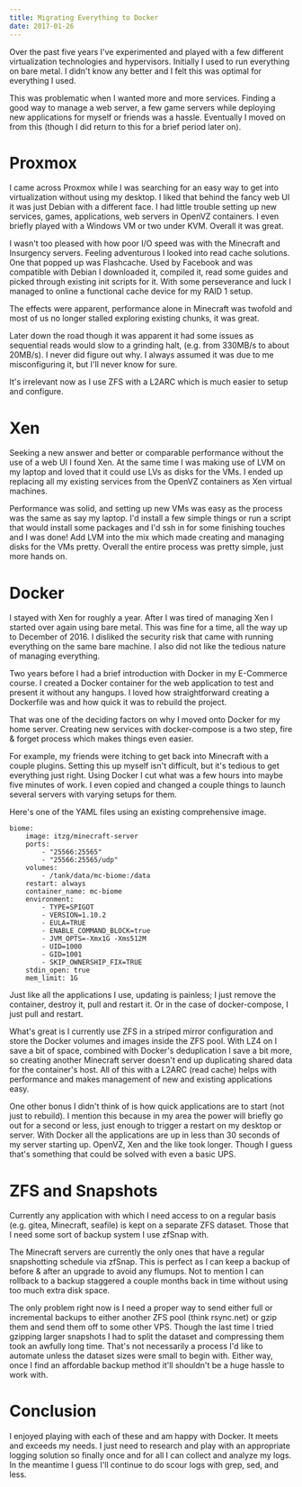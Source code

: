 ```yaml
---
title: Migrating Everything to Docker
date: 2017-01-26
---
```


Over the past five years I've experimented and played with a few different virtualization technologies and hypervisors. Initially I used to run everything on bare metal. I didn't know any better and I felt this was optimal for everything I used.

This was problematic when I wanted more and more services. Finding a good way to manage a web server, a few game servers while deploying new applications for myself or friends was a hassle. Eventually I moved on from this (though I did return to this for a brief period later on).

# Proxmox

I came across Proxmox while I was searching for an easy way to get into virtualization without using my desktop. I liked that behind the fancy web UI it was just Debian with a different face. I had little trouble setting up new services, games, applications, web servers in OpenVZ containers. I even briefly played with a Windows VM or two under KVM. Overall it was great.

I wasn't too pleased with how poor I/O speed was with the Minecraft and Insurgency servers. Feeling adventurous I looked into read cache solutions. One that popped up was Flashcache. Used by Facebook and was compatible with Debian I downloaded it, compiled it, read some guides and picked through existing init scripts for it. With some perseverance and luck I managed to online a functional cache device for my RAID 1 setup.

The effects were apparent, performance alone in Minecraft was twofold and most of us no longer stalled exploring existing chunks, it was great.

Later down the road though it was apparent it had some issues as sequential reads would slow to a grinding halt, (e.g. from 330MB/s to about 20MB/s). I never did figure out why. I always assumed it was due to me misconfiguring it, but I'll never know for sure.

It's irrelevant now as I use ZFS with a L2ARC which is much easier to setup and configure.

# Xen

Seeking a new answer and better or comparable performance without the use of a web UI I found Xen. At the same time I was making use of LVM on my laptop and loved that it could use LVs as disks for the VMs. I ended up replacing all my existing services from the OpenVZ containers as Xen virtual machines.

Performance was solid, and setting up new VMs was easy as the process was the same as say my laptop. I'd install a few simple things or run a script that would install some packages and I'd ssh in for some finishing touches and I was done! Add LVM into the mix which made creating and managing disks for the VMs pretty. Overall the entire process was pretty simple, just more hands on.

# Docker

I stayed with Xen for roughly a year. After I was tired of managing Xen I started over again using bare metal. This was fine for a time, all the way up to December of 2016. I disliked the security risk that came with running everything on the same bare machine. I also did not like the tedious nature of managing everything.

Two years before I had a brief introduction with Docker in my E-Commerce course. I created a Docker container for the web application to test and present it without any hangups. I loved how straightforward creating a Dockerfile was and how quick it was to rebuild the project.

That was one of the deciding factors on why I moved onto Docker for my home server. Creating new services with docker-compose is a two step, fire & forget process which makes things even easier.

For example, my friends were itching to get back into Minecraft with a couple plugins. Setting this up myself isn't difficult, but it's tedious to get everything just right. Using Docker I cut what was a few hours into maybe five minutes of work. I even copied and changed a couple things to launch several servers with varying setups for them.

Here's one of the YAML files using an existing comprehensive image.

```
biome:
    image: itzg/minecraft-server
    ports:
        - "25566:25565"
        - "25566:25565/udp"
    volumes:
        - /tank/data/mc-biome:/data
    restart: always
    container_name: mc-biome
    environment:
        - TYPE=SPIGOT
        - VERSION=1.10.2
        - EULA=TRUE
        - ENABLE_COMMAND_BLOCK=true
        - JVM_OPTS=-Xmx1G -Xms512M
        - UID=1000
        - GID=1001
        - SKIP_OWNERSHIP_FIX=TRUE
    stdin_open: true
    mem_limit: 1G
```

Just like all the applications I use, updating is painless; I just remove the container, destroy it, pull and restart it. Or in the case of docker-compose, I just pull and restart.

What's great is I currently use ZFS in a striped mirror configuration and store the Docker volumes and images inside the ZFS pool. With LZ4 on I save a bit of space, combined with Docker's deduplication I save a bit more, so creating another Minecraft server doesn't end up duplicating shared data for the container's host. All of this with a L2ARC (read cache) helps with performance and makes management of new and existing applications easy.

One other bonus I didn't think of is how quick applications are to start (not just to rebuild). I mention this because in my area the power will briefly go out for a second or less, just enough to trigger a restart on my desktop or server. With Docker all the applications are up in less than 30 seconds of my server starting up. OpenVZ, Xen and the like took longer. Though I guess that's something that could be solved with even a basic UPS.

# ZFS and Snapshots

Currently any application with which I need access to on a regular basis (e.g. gitea, Minecraft, seafile) is kept on a separate ZFS dataset. Those that I need some sort of backup system I use zfSnap with.

The Minecraft servers are currently the only ones that have a regular snapshotting schedule via zfSnap. This is perfect as I can keep a backup of before & after an upgrade to avoid any flumups. Not to mention I can rollback to a backup staggered a couple months back in time without using too much extra disk space.

The only problem right now is I need a proper way to send either full or incremental backups to either another ZFS pool (think rsync.net) or gzip them and send them off to some other VPS. Though the last time I tried gzipping larger snapshots I had to split the dataset and compressing them took an awfully long time. That's not necessarily a process I'd like to automate unless the dataset sizes were small to begin with. Either way, once I find an affordable backup method it'll shouldn't be a huge hassle to work with.

# Conclusion

I enjoyed playing with each of these and am happy with Docker. It meets and exceeds my needs. I just need to research and play with an appropriate logging solution so finally once and for all I can collect and analyze my logs. In the meantime I guess I'll continue to do scour logs with grep, sed, and less.
